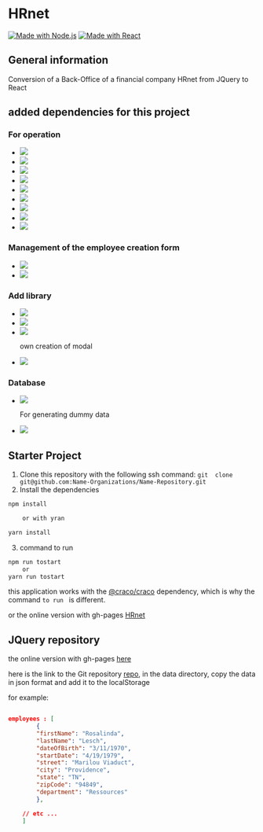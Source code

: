 # HRnet

[![Made with Node.js](https://img.shields.io/badge/Node.js->=16-blue?logo=node.js&logoColor=white)](https://nodejs.org "Go to Node.js homepage")
[![Made with React](https://img.shields.io/badge/React-18-green?logo=react&logoColor=white)](https://reactjs.org "Go to React homepage")

## General information

Conversion of a Back-Office of a financial company HRnet from JQuery to React

## added dependencies for this project

### For operation

-   <img src="https://img.shields.io/badge/react--router--dom-6.6.1-blue">
-   <img src="https://img.shields.io/badge/axios-1.2.1-green">
-   <img src="https://img.shields.io/badge/@redux--toolkit-1.9.1-blue">
-   <img src="https://img.shields.io/badge/redux-4.2.0-green">
-   <img src="https://img.shields.io/badge/sass-1.57.1-blue">
-   <img src="https://img.shields.io/badge/@craco/craco-7.0.0-green">
-   <img src="https://img.shields.io/badge/eslint-8.30.0-blue">
-   <img src="https://img.shields.io/badge/prettier-2.8.1-green">
-   <img src="https://img.shields.io/badge/eslint--plugin--prettier-4.2.1-blue">

### Management of the employee creation form

-   <img src="https://img.shields.io/badge/Formik-v2.2.9-yellow">
-   <img src="https://img.shields.io/badge/Yup-v0.32.11-brightgreen">

### Add library

-   <img src="https://img.shields.io/badge/React--table--library-4.0.23-blue">
-   <img src="https://img.shields.io/badge/React--icons-4.7.1-success">
-   <img src="https://img.shields.io/badge/React--datepicker-4.9.0-informational">

    own creation of modal

-   <img src="https://img.shields.io/badge/Modals--react--components-0.1.5-brightgreen">

### Database

-   <img src="https://img.shields.io/badge/Firebase-9.17.1-blue">

    For generating dummy data

-   <img src="https://img.shields.io/badge/%40faker--js%2Ffaker-7.6.0-green">

## Starter Project

1. Clone this repository with the following ssh command: `git  clone git@github.com:Name-Organizations/Name-Repository.git`
2. Install the dependencies

```sh
npm install

    or with yran

yarn install

```

3. command to run

```sh
npm run tostart
    or
yarn run tostart
```

this application works with the [@craco/craco](https://www.npmjs.com/package/@craco/craco) dependency, which is why the command `to run ` is different.

or the online version with gh-pages [HRnet](https://da-js-react.github.io/P14-HRnet/)

## JQuery repository

the online version with gh-pages [here](https://da-js-react.github.io/JQuery-HRnet/)

here is the link to the Git repository [repo](https://github.com/DA-JS-REACT/JQuery-HRnet), in the data directory, copy the data in json format and add it to the localStorage

for example:

```json

employees : [
        {
        "firstName": "Rosalinda",
        "lastName": "Lesch",
        "dateOfBirth": "3/11/1970",
        "startDate": "4/19/1979",
        "street": "Marilou Viaduct",
        "city": "Providence",
        "state": "TN",
        "zipCode": "94849",
        "department": "Ressources"
        },

    // etc ...
    ]

```

